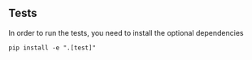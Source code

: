 ## Tests
In order to run the tests, you need to install the optional dependencies
```
pip install -e ".[test]"
```
